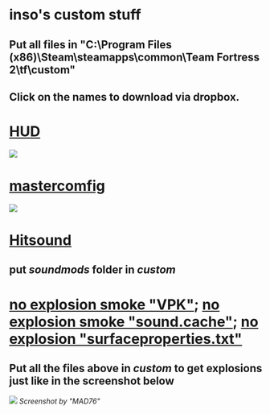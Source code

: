 # inso's custom stuff

## **Put all files in "C:\Program Files (x86)\Steam\steamapps\common\Team Fortress 2\tf\custom"**

## **Click on the names to download via dropbox.**

# [HUD](https://www.dropbox.com/sh/5op1ll3ofq7jif0/AAD23BfBD3LW02YfHuIpHJ-da?dl=0)
![](https://huds.tf/forum/xthreads_attach.php/95_1463696310_87461cf1/492f6f36450f595e771d2491c548bd4d/KjQakrk.jpg)

# [mastercomfig](https://www.dropbox.com/sh/bfd84iwt7p4p5sj/AADWbMrYn0uaDDk1OLkb10nqa?dl=0)
![](https://imgur.com/Vj6UaTj.png)

# [Hitsound](https://www.dropbox.com/sh/m4aqm2y82sh4cjr/AABQm2_PR9CNpDzOW4VVjBBPa?dl=0)
## put _soundmods_ folder in _custom_
# [no explosion smoke "VPK"](https://www.dropbox.com/s/tsizw0ffwqh7onc/smoke.vpk?dl=0); [no explosion smoke "sound.cache"](https://www.dropbox.com/s/zjfp5e41m58hee7/smoke.vpk.sound.cache?dl=0); [no explosion "surfaceproperties.txt"](https://www.dropbox.com/s/o8fhghbpoltvyuf/surfaceproperties.txt?dl=0)
## Put all the files above in _custom_ to get explosions just like in the screenshot below
![](http://i.imgur.com/b9GkEYe.jpg)
_Screenshot by "MAD76"_
